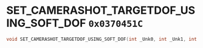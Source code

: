 # SET_CAMERASHOT_TARGETDOF_USING_SOFT_DOF `0x0370451C`

```cpp
void SET_CAMERASHOT_TARGETDOF_USING_SOFT_DOF(int _Unk0, int _Unk1, int _Unk2);
```
